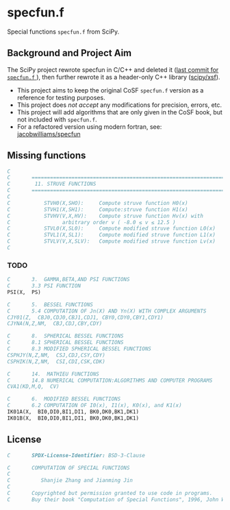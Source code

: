 # specfun.f

Special functions `specfun.f` from SciPy.

## Background and Project Aim

The SciPy project rewrote specfun in C/C++ and deleted it
([last commit for `specfun.f` ](https://github.com/scipy/scipy/blob/23ed5fed8f9450446fc0aad0acb5002d4d7f84f7/scipy/special/specfun/specfun.f)),
then further rewrote it as a header-only C++ library ([scipy/xsf](https://github.com/scipy/xsf)).

- This project aims to keep the original CoSF `specfun.f` version as a reference for testing purposes.
- This project does *not accept* any modifications for precision, errors, etc.
- This project will add algorithms that are only given in the CoSF book, but not included with `specfun.f`.
- For a refactored version using modern fortran, see: [jacobwilliams/specfun](https://github.com/jacobwilliams/specfun)

## Missing functions

```fortran
C
C       ========================================================================
C        11. STRUVE FUNCTIONS
C       ========================================================================
C
C           STVH0(X,SHO):     Compute struve function H0(x)
C           STVH1(X,SH1):     Compute:struve function H1(x)
C           STVHV(V,X,HV):    Compute struve function Hv(x) with
C                 arbitrary order v ( -8.0 ≤ v ≤ 12.5 )
C           STVL0(X,SL0):     Compute modified struve function L0(x)
C           STVL1(X,SL1):     Compute modified struve function L1(x)
C           STVLV(V,X,SLV):   Compute modified struve function Lv(x)
C
```

### TODO

```fortran
C       3.  GAMMA,BETA,AND PSI FUNCTIONS
C       3.3 PSI FUNCTION
PSI(X,  PS)

C       5.  BESSEL FUNCTIONS
C       5.4 COMPUTATION OF Jn(X) AND Yn(X) WITH COMPLEX ARGUMENTS
CJY01(Z,  CBJ0,CDJ0,CBJ1,CDJ1, CBY0,CDY0,CBY1,CDY1)
CJYNA(N,Z,NM,  CBJ,CDJ,CBY,CDY)

C       8.  SPHERICAL BESSEL FUNCTIONS
C       8.1 SPHERICAL BESSEL FUNCTIONS
C       8.3 MODIFIED SPHERICAL BESSEL FUNCTIONS
CSPHJY(N,Z,NM,  CSJ,CDJ,CSY,CDY)
CSPHIK(N,Z,NM,  CSI,CDI,CSK,CDK)

C       14.  MATHIEU FUNCTIONS
C       14.8 NUMERICAL COMPUTATION:ALGORITHMS AND COMPUTER PROGRAMS
CVA1(KD,M,Q,  CV)

C       6.  MODIFIED BESSEL FUNCTIONS
C       6.2 COMPUTATION OF I0(x), I1(x), K0(x), and K1(x)
IK01A(X,  BI0,DI0,BI1,DI1, BK0,DK0,BK1,DK1)
IK01B(X,  BI0,DI0,BI1,DI1, BK0,DK0,BK1,DK1)
```


## License

```fortran
C       SPDX-License-Identifier: BSD-3-Clause
```

```fortran
C       COMPUTATION OF SPECIAL FUNCTIONS
C
C          Shanjie Zhang and Jianming Jin
C
C       Copyrighted but permission granted to use code in programs.
C       Buy their book "Computation of Special Functions", 1996, John Wiley & Sons, Inc.
```

